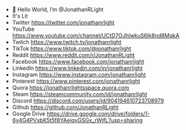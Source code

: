 - 👋 Hello World, I’m @JonathanRLight
- It's Lit
- Twitter		  	https://twitter.com/jonathanrlight
- YouTube 		  https://www.youtube.com/channel/UCtD7OJhlwkuS6lk8nd8MqkA
- Twitch 		  	https://www.twitch.tv/jonathanrlight
- TikTok		  	https://www.tiktok.com/@jonathanrlight
- Reddit		  	https://www.reddit.com/r/JonathanRLight
- Facebook	  	https://www.facebook.com/jonathanrlight
- LinkedIn		  https://www.linkedin.com/in/jonathanrlight
- Instagram	  	https://www.instagram.com/jonathanrlight
- Pinterest		  https://www.pinterest.com/jonathanrlight
- Quora			    https://jonathanrlightsspace.quora.com
- Steam		    	https://steamcommunity.com/id/jonathanrlight
- Discord			  https://discord.com/users/id/904194610723708979
- Github        https://github.com/JonathanRLight
- Google Drive	https://drive.google.com/drive/folders/1-6y4G4PVxbK5t5f8YAejqvGSGx_rWjfL?usp=sharing




